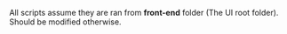 All scripts assume they are ran from **front-end** folder (The UI root folder).
Should be modified otherwise.